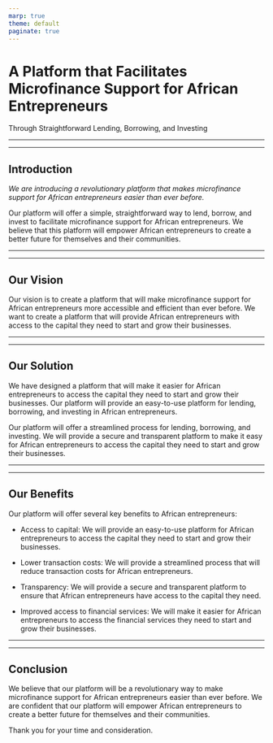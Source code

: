 ```yaml
---
marp: true
theme: default
paginate: true
---
```

# A Platform that Facilitates Microfinance Support for African Entrepreneurs 
Through Straightforward Lending, Borrowing, and Investing

---

---
## Introduction 

*We are introducing a revolutionary platform that makes microfinance support for African entrepreneurs easier than ever before.* 

Our platform will offer a simple, straightforward way to lend, borrow, and invest to facilitate microfinance support for African entrepreneurs. We believe that this platform will empower African entrepreneurs to create a better future for themselves and their communities.

---

---
## Our Vision 

Our vision is to create a platform that will make microfinance support for African entrepreneurs more accessible and efficient than ever before. We want to create a platform that will provide African entrepreneurs with access to the capital they need to start and grow their businesses.

---

---
## Our Solution 

We have designed a platform that will make it easier for African entrepreneurs to access the capital they need to start and grow their businesses. Our platform will provide an easy-to-use platform for lending, borrowing, and investing in African entrepreneurs.

Our platform will offer a streamlined process for lending, borrowing, and investing. We will provide a secure and transparent platform to make it easy for African entrepreneurs to access the capital they need to start and grow their businesses. 

---

---
## Our Benefits 

Our platform will offer several key benefits to African entrepreneurs:

- Access to capital: We will provide an easy-to-use platform for African entrepreneurs to access the capital they need to start and grow their businesses. 

- Lower transaction costs: We will provide a streamlined process that will reduce transaction costs for African entrepreneurs. 

- Transparency: We will provide a secure and transparent platform to ensure that African entrepreneurs have access to the capital they need. 

- Improved access to financial services: We will make it easier for African entrepreneurs to access the financial services they need to start and grow their businesses. 

---

---
## Conclusion 

We believe that our platform will be a revolutionary way to make microfinance support for African entrepreneurs easier than ever before. We are confident that our platform will empower African entrepreneurs to create a better future for themselves and their communities. 

Thank you for your time and consideration.
  
